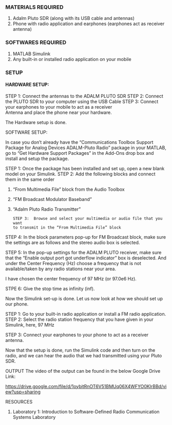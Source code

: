 ### MATERIALS REQUIRED

1.	Adalm Pluto SDR (along with its USB cable and antennas)
2.	Phone with radio application and earphones (earphones act as receiver antenna)

### SOFTWARES REQUIRED

1.	MATLAB Simulink
2.	Any built-in or installed radio application on your mobile

### SETUP

#### HARDWARE SETUP:

 
STEP 1: Connect the antennas to the ADALM PLUTO SDR
STEP 2: Connect the PLUTO SDR to your computer using the USB
             Cable
STEP 3: Connect your earphones to your mobile to act as a receiver  
            Antenna and place the phone near your hardware.

The Hardware setup is done.

SOFTWARE SETUP:

In case you don’t already have the “Communications Toolbox Support Package for Analog Devices ADALM-Pluto Radio” package in your MATLAB, go to “Get Hardware Support Packages” in the Add-Ons drop box and install and setup the package.

 
 

STEP 1: Once the package has been installed and set up, open a new
blank model on your Simulink. 
STEP 2: Add the following blocks and connect them in the same order
1.	“From Multimedia File” block from the Audio Toolbox 
2.	“FM Broadcast Modulator Baseband” 
3.	“Adalm Pluto Radio Transmitter”

        STEP 3:  Browse and select your multimedia or audio file that you want
        to transmit in the “From Multimedia File” block 

 
STEP 4: In the block parameters pop-up for FM Broadcast block, make sure the settings are as follows and the stereo audio box is selected.
 
 

STEP 5: In the pop-up settings for the ADALM PLUTO receiver, make sure that the “Enable output port got underflow indicator” box is deselected. And under the Center Frequency (Hz) choose a frequency that is not available/taken by any radio stations near your area. 

 
I have chosen the center frequency of 97 MHz (or 97.0e6 Hz). 

 

STPE 6: Give the stop time as infinity (inf).

 

 
Now the Simulink set-up is done. Let us now look at how we should set up our phone.

STEP 1: Go to your built-in radio application or install a FM radio application.
STEP 2: Select the radio station frequency that you have given in your Simulink, here, 97 MHz

 

STEP 3: Connect your earphones to your phone to act as a receiver antenna. 

Now that the setup is done, run the Simulink code and then turn on the radio, and we can hear the audio that we had transmitted using your Pluto SDR. 

OUTPUT
The video of the output can be found in the below Google Drive Link:

https://drive.google.com/file/d/1oybitRnOT6V51BMUq06X4WFYO0KlrBBd/view?usp=sharing

RESOURCES

1.	Laboratory 1: Introduction to Software-Defined Radio 
         Communication Systems Laboratory

